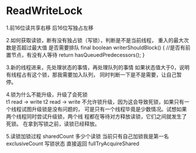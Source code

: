 # ReadWriteLock
1.前16位读共享右移 后16位写独占左移

2.如何获取读锁，断有没有独占锁（写锁），判断是不是当前线程，
  重入的最大次数是否超过最大值
  是否需要排队
  final boolean writerShouldBlock() {
      //是否有前置节点，有没有人等待
      return hasQueuedPredecessors();
  }
  
3.新的线程进来，先处理状态的事情，再处理队列的事情 
  如果状态值大于0，说明有线程占有这个锁，那我需要加入队列，
  同时判断一下是不是需要，让自己暂停。
  
4.锁为什么不能升级，升级了会死锁    
  t1 read -> write
  t2 read -> write 
  不允许锁升级，因为这会导致死锁，如果只有一个线程试图升级锁是没有问题的，
  可是只有一个线程毕竟是少数情况。试想如果两个线程同时尝试升级锁，两个线
  程都在等待对方释放读锁，它们之间就发生了死锁。
  在拿到写锁之前，读锁已经释放。
  
5.读锁加锁过程
  sharedCount 多少个读锁 当前只有自己加锁我是第一名
  exclusiveCount 写锁状态 直接返回
  fullTryAcquireShared    